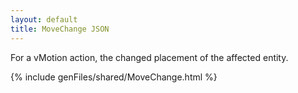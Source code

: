 ```yaml
---
layout: default
title: MoveChange JSON
---
```


For a vMotion action, the changed placement of the affected entity.


{% include genFiles/shared/MoveChange.html %}

